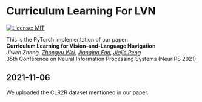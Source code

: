 # Curriculum Learning For LVN
[![License: MIT](https://img.shields.io/badge/License-MIT-yellow.svg)](https://opensource.org/licenses/MIT) 

This is the PyTorch implementation of our paper:<br>
**Curriculum Learning for Vision-and-Language Navigation**<br>
*Jiwen Zhang, [Zhongyu Wei](http://www.sdspeople.fudan.edu.cn/zywei/), [Jianqing Fan](https://fan.princeton.edu/), [Jiajie Peng](https://jiajiepeng.github.io/)*<br>
35th Conference on Neural Information Processing Systems (NeurIPS 2021)

## 2021-11-06
We uploaded the CLR2R dataset mentioned in our paper. 

